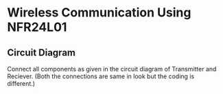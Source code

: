# Wireless Communication Using NFR24L01

## Circuit Diagram
Connect all components as given in the circuit diagram of Transmitter and Reciever. (Both the connections are same in look but the coding is different.)
